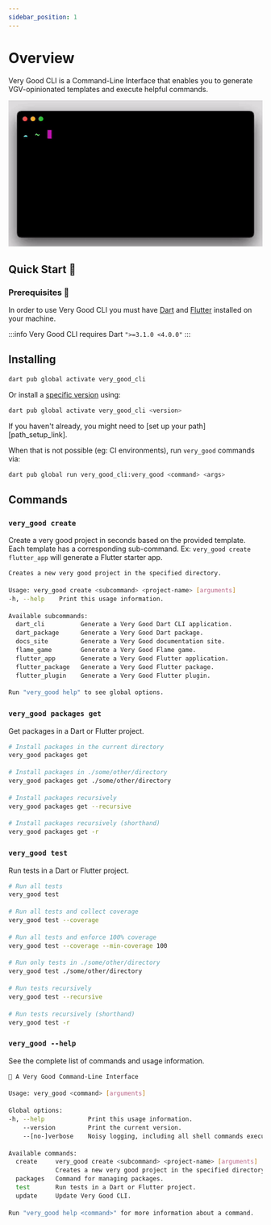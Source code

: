 ```yaml
---
sidebar_position: 1
---
```


# Overview

Very Good CLI is a Command-Line Interface that enables you to generate VGV-opinionated templates and execute helpful commands.

![Very Good CLI][very_good_cli]

## Quick Start 🚀

### Prerequisites 📝

In order to use Very Good CLI you must have [Dart][dart_sdk] and [Flutter][flutter_sdk] installed on your machine.

:::info
Very Good CLI requires Dart `">=3.1.0 <4.0.0"`
:::

## Installing

```sh
dart pub global activate very_good_cli
```

Or install a [specific version](https://pub.dev/packages/very_good_cli/versions) using:

```sh
dart pub global activate very_good_cli <version>
```

If you haven't already, you might need to [set up your path][path_setup_link].

When that is not possible (eg: CI environments), run `very_good` commands via:

```sh
dart pub global run very_good_cli:very_good <command> <args>
```

## Commands

### `very_good create`

Create a very good project in seconds based on the provided template. Each template has a corresponding sub-command. Ex: `very_good create flutter_app` will generate a Flutter starter app.

```sh
Creates a new very good project in the specified directory.

Usage: very_good create <subcommand> <project-name> [arguments]
-h, --help    Print this usage information.

Available subcommands:
  dart_cli          Generate a Very Good Dart CLI application.
  dart_package      Generate a Very Good Dart package.
  docs_site         Generate a Very Good documentation site.
  flame_game        Generate a Very Good Flame game.
  flutter_app       Generate a Very Good Flutter application.
  flutter_package   Generate a Very Good Flutter package.
  flutter_plugin    Generate a Very Good Flutter plugin.

Run "very_good help" to see global options.
```

### `very_good packages get`

Get packages in a Dart or Flutter project.

```sh
# Install packages in the current directory
very_good packages get

# Install packages in ./some/other/directory
very_good packages get ./some/other/directory

# Install packages recursively
very_good packages get --recursive

# Install packages recursively (shorthand)
very_good packages get -r
```

### `very_good test`

Run tests in a Dart or Flutter project.

```sh
# Run all tests
very_good test

# Run all tests and collect coverage
very_good test --coverage

# Run all tests and enforce 100% coverage
very_good test --coverage --min-coverage 100

# Run only tests in ./some/other/directory
very_good test ./some/other/directory

# Run tests recursively
very_good test --recursive

# Run tests recursively (shorthand)
very_good test -r
```

### `very_good --help`

See the complete list of commands and usage information.

```sh
🦄 A Very Good Command-Line Interface

Usage: very_good <command> [arguments]

Global options:
-h, --help            Print this usage information.
    --version         Print the current version.
    --[no-]verbose    Noisy logging, including all shell commands executed.

Available commands:
  create     very_good create <subcommand> <project-name> [arguments]
             Creates a new very good project in the specified directory.
  packages   Command for managing packages.
  test       Run tests in a Dart or Flutter project.
  update     Update Very Good CLI.

Run "very_good help <command>" for more information about a command.
```

[dart_sdk]: https://dart.dev/get-dart
[flutter_sdk]: https://docs.flutter.dev/get-started/install
[very_good_cli]: https://raw.githubusercontent.com/VeryGoodOpenSource/very_good_cli/main/doc/assets/very_good_create.gif
[new_syntax_link]: /docs/resources/syntax_changes_in_0_10_0
